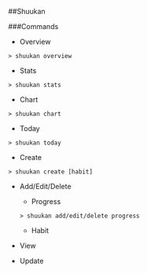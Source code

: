 ##Shuukan


###Commands

 - Overview
 
 ```> shuukan overview```
 
 - Stats
 
  ```> shuukan stats```
 
 - Chart
 
  ```> shuukan chart```
 
 - Today
 
  ```> shuukan today```
 
 - Create
 
  ```> shuukan create [habit]```
 
 - Add/Edit/Delete
   - Progress
   
    ```> shuukan add/edit/delete progress```
   
   - Habit
 - View
 - Update